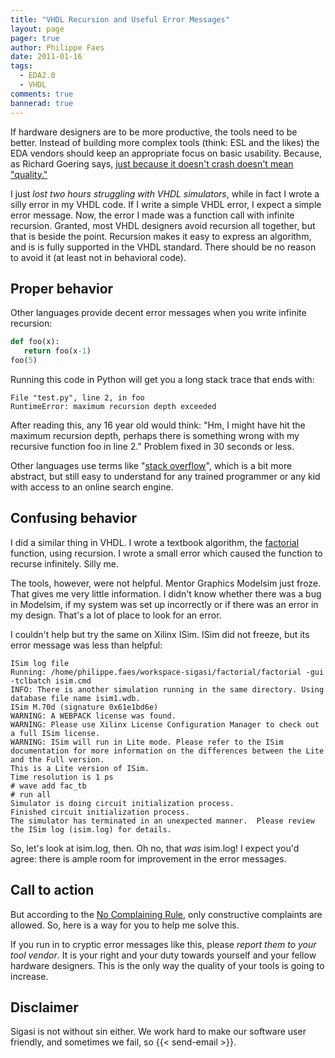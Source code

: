 ```yaml
---
title: "VHDL Recursion and Useful Error Messages"
layout: page 
pager: true
author: Philippe Faes
date: 2011-01-16
tags: 
  - EDA2.0
  - VHDL
comments: true
bannerad: true
---
```


If hardware designers are to be more productive, the tools need to be better. Instead of building more complex tools (think: ESL and the likes) the EDA vendors should keep an appropriate focus on basic usability. Because, as Richard Goering says, <a href="http://www.cadence.com/Community/blogs/ii/archive/2010/05/24/what-is-eda-software-quality.aspx">just because it doesn't crash doesn't mean "quality."</a>

I just <em>lost two hours struggling with VHDL simulators</em>, while in fact I wrote a silly error in my VHDL code. If I write a simple VHDL error, I expect a simple error message. Now, the error I made was a function call with infinite recursion. Granted, most VHDL designers avoid recursion all together, but that is beside the point. Recursion makes it easy to express an algorithm, and is is fully supported in the VHDL standard. There should be no reason to avoid it (at least not in behavioral code).

## Proper behavior

Other languages provide decent error messages when you write infinite recursion:
```python
def foo(x):
   return foo(x-1)
foo(5)
```
Running this code in Python will get you a long stack trace that ends with:

```
File "test.py", line 2, in foo
RuntimeError: maximum recursion depth exceeded
```

After reading this, any 16 year old would think: "Hm, I might have hit the maximum recursion depth, perhaps there is something wrong with my recursive function foo in line 2." Problem fixed in 30 seconds or less.

Other languages use terms like "<a href="http://en.wikipedia.org/wiki/Stack_overflow">stack overflow</a>", which is a bit more abstract, but still easy to understand for any trained programmer or any kid with access to an online search engine.

## Confusing behavior
I did a similar thing in VHDL. I wrote a textbook algorithm, the <a href="http://en.wikipedia.org/wiki/Factorial">factorial</a> function, using recursion. I wrote a small error which caused the function to recurse infinitely. Silly me.

The tools, however, were not helpful. Mentor Graphics Modelsim just froze. That gives me very little information. I didn't know whether there was a bug in Modelsim, if my system was set up incorrectly or if there was an error in my design. That's a lot of place to look for an error.

I couldn't help but try the same on Xilinx ISim. ISim did not freeze, but its error message was less than helpful:
```
ISim log file
Running: /home/philippe.faes/workspace-sigasi/factorial/factorial -gui -tclbatch isim.cmd 
INFO: There is another simulation running in the same directory. Using database file name isim1.wdb.
ISim M.70d (signature 0x61e1bd6e)
WARNING: A WEBPACK license was found.
WARNING: Please use Xilinx License Configuration Manager to check out a full ISim license.
WARNING: ISim will run in Lite mode. Please refer to the ISim documentation for more information on the differences between the Lite and the Full version.
This is a Lite version of ISim.
Time resolution is 1 ps
# wave add fac_tb
# run all
Simulator is doing circuit initialization process.
Finished circuit initialization process.
The simulator has terminated in an unexpected manner.  Please review the ISim log (isim.log) for details.
```

So, let's look at isim.log, then. Oh no, that <em>was</em> isim.log! I expect you'd agree: there is ample room for improvement in the error messages.

## Call to action
But according to the <a href="http://jongordon.com/books/no-complaining-rule/">No Complaining Rule</a>, only constructive complaints are allowed. So, here is a way for you to help me solve this.

If you run in to cryptic error messages like this, please <em>report them to your tool vendor</em>. It is your right and your duty towards yourself and your fellow hardware designers. This is the only way the quality of your tools is going to increase. 

## Disclaimer

Sigasi is not without sin either. We work hard to make our software user friendly, and sometimes we fail, so {{< send-email >}}.
